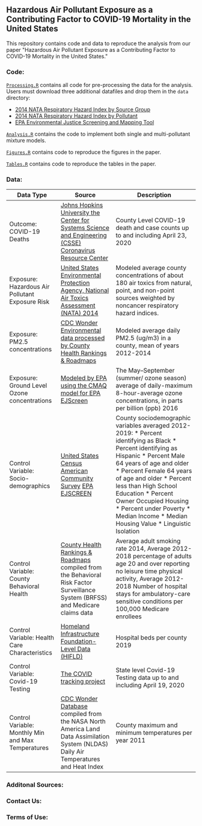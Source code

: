 ## Hazardous Air Pollutant Exposure as a Contributing Factor to COVID-19 Mortality in the United States

This repository contains code and data to reproduce the analysis from our paper "Hazardous Air Pollutant Exposure as a Contributing Factor to COVID-19 Mortality in the United States."

### Code:

[`Processing.R`](https://github.com/lylla318/covid19-haps/blob/master/Processing.R) contains all code for pre-processing the data for the analysis. Users must download three additional datafiles and drop them in the `data` directory:

* [2014 NATA Respiratory Hazard Index by Source Group](https://www.epa.gov/sites/production/files/2018-08/nata2014v2_national_resphi_by_tract_srcgrp.xlsx)
* [2014 NATA Respiratory Hazard Index by Pollutant](https://www.epa.gov/sites/production/files/2018-08/nata2014v2_national_resphi_by_tract_poll.xlsx)
* [EPA Environmental Justice Screening and Mapping Tool](ftp://newftp.epa.gov/EJSCREEN/2019/EJSCREEN_2019_USPR.csv.zip)


[`Analysis.R`](https://github.com/lylla318/covid19-haps/blob/master/Analysis.R) contains the code to implement both single and multi-pollutant mixture models. 

[`Figures.R`](https://github.com/lylla318/covid19-haps/blob/master/Figures.R) contains code to reproduce the figures in the paper.

[`Tables.R`](https://github.com/lylla318/covid19-haps/blob/master/Tables.R) contains code to reproduce the tables in the paper.

### Data:

| Data Type  | Source | Description |
| ------------- | ------------- | ------------- |
| Outcome: COVID-19 Deaths  | [Johns Hopkins University the Center for Systems Science and Engineering (CSSE) Coronavirus Resource Center](https://coronavirus.jhu.edu/)  | County Level COVID-19 death and case counts up to and including April 23, 2020  |
| Exposure: Hazardous Air Pollutant Exposure Risk  | [United States Environmental Protection Agency, National Air Toxics Assessment (NATA) 2014](https://www.epa.gov/national-air-toxics-assessment)  | Modeled average county concentrations of about 180 air toxics from natural, point, and non-point sources weighted by noncancer respiratory hazard indices.  |
| Exposure: PM2.5 concentrations  | [CDC Wonder Environmental data processed by County Health Rankings & Roadmaps](https://www.countyhealthrankings.org/)  | Modeled average daily PM2.5 (ug/m3) in a county, mean of years 2012-2014  |
| Exposure: Ground Level Ozone concentrations  | [Modeled by EPA using the CMAQ model for EPA EJScreen](https://www.epa.gov/ejscreen/technical-information-about-ejscreen)  | The May–September (summer/ ozone season) average of daily-maximum 8-hour-average ozone concentrations, in parts per billion (ppb) 2016  |
| Control Variable: Socio-demographics | [United States Census American Community Survey](https://www.census.gov/programs-surveys/acs) [EPA EJSCREEN](https://www.epa.gov/ejscreen/technical-information-about-ejscreen)  | County sociodemographic variables averaged 2012-2019: * Percent identifying as Black * Percent identifying as Hispanic * Percent Male 64 years of age and older * Percent Female 64 years of age and older * Percent less than High School Education * Percent Owner Occupied Housing * Percent under Poverty * Median Income * Median Housing Value * Linguistic Isolation  |
| Control Variable: County Behavioral Health  | [County Health Rankings & Roadmaps](https://www.countyhealthrankings.org/) compiled from the Behavioral Risk Factor Surveillance System (BRFSS) and Medicare claims data  | Average adult smoking rate 2014, Average 2012-2018 percentage of adults age 20 and over reporting no leisure time physical activity, Average 2012-2018 Number of hospital stays for ambulatory-care sensitive conditions per 100,000 Medicare enrollees  |
| Control Variable: Health Care Characteristics | [Homeland Infrastructure Foundation-Level Data (HIFLD)](https://hifld-geoplatform.opendata.arcgis.com/)  | Hospital beds per county 2019  |
| Control Variable: Covid-19 Testing | [The COVID tracking project](https://covidtracking.com/)  | State level Covid-19 Testing data up to and including April 19, 2020  |
| Control Variable: Monthly Min and Max Temperatures | [CDC Wonder Database](https://wonder.cdc.gov/) compiled from the NASA North America Land Data Assimilation System (NLDAS) Daily Air Temperatures and Heat Index  | County maximum and minimum temperatures per year 2011  |

### Additonal Sources:

### Contact Us:

### Terms of Use:
